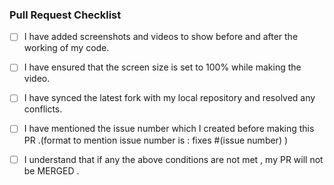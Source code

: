 ### Pull Request Checklist

- [ ] I have added screenshots and videos to show before and after the working of my code.
- [ ] I have ensured that the screen size is set to 100% while making the video.
- [ ] I have synced the latest fork with my local repository and resolved any conflicts.
- [ ] I have mentioned the issue number which I created before making this PR .(format to mention issue number is : fixes #(issue number) ) 
- [ ] I understand that if any the above conditions are not met , my PR will not be MERGED .

